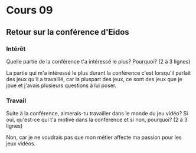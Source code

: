 # Cours 09 
## Retour sur la conférence d'Eidos

### Intérêt
Quelle partie de la conférence t'a intéressé le plus? Pourquoi? (2 à 3 lignes)

La partie qui m'a intéressé le plus durant la conférence c'est lorsqu'il parlait des jeux qu'il a travaillé, car la pluspart des jeux, ce sont des jeux que je joue et j'avais plusieurs questions à lui poser.

### Travail
Suite à la conférence, aimerais-tu travailler dans le monde du jeu vidéo? Si oui, qu'est-ce qui t'a motivé dans la conférence et si non, pourquoi? (2 à 3 lignes)

Non, car je ne voudrais pas que mon métier affecte ma passion pour les jeux vidéos.

